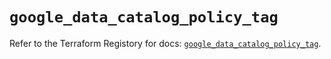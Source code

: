 # `google_data_catalog_policy_tag`

Refer to the Terraform Registory for docs: [`google_data_catalog_policy_tag`](https://www.terraform.io/docs/providers/google/r/data_catalog_policy_tag).
